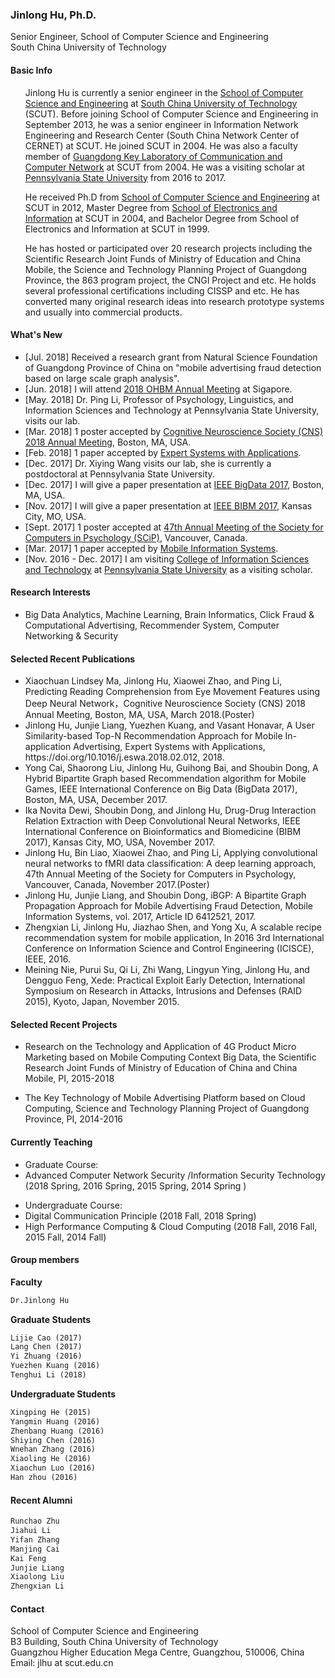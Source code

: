 
### Jinlong Hu, Ph.D.
Senior Engineer, School of Computer Science and Engineering <br>
South China University of Technology

 
#### Basic Info
<ul>Jinlong Hu is currently a senior engineer in the <a href="http://cs.scut.edu.cn/"> School of Computer Science and Engineering</a> at <a href="http://www.scut.edu.cn/">South China University of Technology</a> (SCUT). Before joining School of Computer Science and Engineering in September 2013, he was a senior engineer in Information Network Engineering and Research Center (South China Network Center of CERNET) at SCUT. He joined SCUT in 2004. He was also a faculty member of <a href="http://ccnl.scut.edu.cn/">Guangdong Key Laboratory of Communication and Computer Network</a> at SCUT from 2004. He was a visiting scholar at <a href="http://www.psu.edu"> Pennsylvania State University</a> from 2016 to 2017. </ul>
<ul>
He received Ph.D from <a href="http://cs.scut.edu.cn/">School of Computer Science and Engineering</a> at SCUT in 2012, Master Degree from <a href="http://www.scut.edu.cn/ee/">School of Electronics and Information</a> at SCUT in 2004, and Bachelor Degree from School of Electronics and Information at SCUT in 1999. </ul> 
<ul>
He has hosted or participated over 20 research projects including the Scientific Research Joint Funds of Ministry of Education and China Mobile, the Science and Technology Planning Project of Guangdong Province, the 863 program project, the CNGI Project and etc. He holds several professional certifications including CISSP and etc. He has converted many original research ideas into research prototype systems and usually into commercial products. </ul>
 
#### What's New
<ul>
<li>[Jul. 2018] Received a research grant from Natural Science Foundation of Guangdong Province of China on "mobile advertising fraud detection based on large scale graph analysis".</li>
<li>[Jun. 2018] I will attend <a href="https://www.humanbrainmapping.org/i4a/pages/index.cfm?pageID=3821">2018 OHBM Annual Meeting</a> at Sigapore.</li>
<li>[May. 2018] Dr. Ping Li, Professor of Psychology, Linguistics, and Information Sciences and Technology at Pennsylvania State University, visits our lab.</li>
<li>[Mar. 2018] 1 poster accepted by <a href="https://www.cogneurosociety.org/annual-meeting/">Cognitive Neuroscience Society (CNS) 2018 Annual Meeting</a>, Boston, MA, USA.</li>
<li>[Feb. 2018] 1 paper accepted by <a href="https://doi.org/10.1016/j.eswa.2018.02.012"> Expert Systems with Applications</a>.</li>
<li>[Dec. 2017] Dr. Xiying Wang visits our lab, she is currently a postdoctoral at Pennsylvania State University.</li>
<li>[Dec. 2017] I will give a paper presentation at <a href="http://cci.drexel.edu/bigdata/bigdata2017/"> IEEE BigData 2017</a>, Boston, MA, USA.</li>
<!-- <li>[Nov. 2017] Received a research seed grant from School of Computer Science and Engineering to conduct a research project on "mobile advertising fraud detection with large scale graph analysis".</li> --!> 
<li>[Nov. 2017] I will give a paper presentation at <a href="https://muii.missouri.edu/bibm2017/"> IEEE BIBM 2017</a>, Kansas City, MO, USA.</li>
<li>[Sept. 2017] 1 poster accepted at <a href="http://www.psychonomic.org/page/2017affiliates"> 47th Annual Meeting of the Society for Computers in Psychology (SCiP)</a>, Vancouver, Canada.</li>
<li>[Mar. 2017] 1 paper accepted by <a href="https://www.hindawi.com/journals/misy/2017/6412521/">Mobile Information Systems</a>.</li>
<li>[Nov. 2016 - Dec. 2017] I am visiting <a href="https://ist.psu.edu/"> College of Information Sciences and Technology</a> at <a href="http://www.psu.edu">Pennsylvania State University</a> as a visiting scholar.</li>
</ul>

 
#### Research Interests

<ul>
<li>Big Data Analytics, Machine Learning, Brain Informatics, Click Fraud & Computational Advertising, Recommender System, Computer Networking & Security</li>
</ul>

#### Selected Recent Publications

<ul>
<li>Xiaochuan Lindsey Ma, Jinlong Hu, Xiaowei Zhao, and Ping Li, Predicting Reading Comprehension from Eye Movement Features using Deep Neural Network，Cognitive Neuroscience Society (CNS) 2018 Annual Meeting, Boston, MA, USA, March 2018.(Poster)</li>
<li>Jinlong Hu, Junjie Liang, Yuezhen Kuang, and Vasant Honavar, A User Similarity-based Top-N Recommendation Approach for Mobile In-application Advertising, Expert Systems with Applications, https://doi.org/10.1016/j.eswa.2018.02.012, 2018.</li>
<li>Yong Cai, Shaorong Liu, Jinlong Hu, Guihong Bai, and Shoubin Dong, A Hybrid Bipartite Graph based Recommendation algorithm for Mobile Games, IEEE International Conference on Big Data (BigData 2017), Boston, MA, USA, December 2017.</li>
<li>Ika Novita Dewi, Shoubin Dong, and Jinlong Hu, Drug-Drug Interaction Relation Extraction with Deep Convolutional Neural Networks, IEEE International Conference on Bioinformatics and Biomedicine (BIBM 2017), Kansas City, MO, USA, November 2017.</li>
<li>Jinlong Hu, Bin Liao, Xiaowei Zhao, and Ping Li, Applying convolutional neural networks to fMRI data classification: A deep learning approach, 47th Annual Meeting of the Society for Computers in Psychology, Vancouver, Canada, November 2017.(Poster)</li>
<li>Jinlong Hu, Junjie Liang, and Shoubin Dong, iBGP: A Bipartite Graph Propagation Approach for Mobile Advertising Fraud Detection, Mobile Information Systems, vol. 2017, Article ID 6412521, 2017. </li>
<li>Zhengxian Li, Jinlong Hu, Jiazhao Shen, and Yong Xu, A scalable recipe recommendation system for mobile application, In 2016 3rd International Conference on Information Science and Control Engineering (ICISCE), IEEE, 2016.</li>
<li>Meining Nie, Purui Su, Qi Li, Zhi Wang, Lingyun Ying, Jinlong Hu, and Dengguo Feng, Xede: Practical Exploit Early Detection, International Symposium on Research in Attacks, Intrusions and Defenses (RAID 2015), Kyoto, Japan, November 2015.</li>
<!-- <li>Jianfeng Deng, Ling Zhang, Jinlong Hu, and Dongli He, Adaptation of ANN based video stream QoE prediction model, In Pacific Rim Conference on Multimedia, Springer, Cham, 2014.</li> -->
</ul>

#### Selected Recent Projects

<ul>
<li>Research on the Technology and Application of 4G Product Micro Marketing based on Mobile Computing Context Big Data, the Scientific Research Joint Funds of Ministry of Education of China and China Mobile, PI, 2015-2018
</li></ul>

<ul>
<li>The Key Technology of Mobile Advertising Platform based on Cloud Computing, Science and Technology Planning Project of Guangdong Province, PI, 2014-2016
</li></ul>



#### Currently Teaching
<ul>
<li>Graduate Course:</li>
<li>Advanced Computer Network Security /Information Security Technology (2018 Spring, 2016 Spring, 2015 Spring, 2014 Spring )</li>
</ul>
<ul>
<li>Undergraduate Course:</li>
<li>Digital Communication Principle (2018 Fall, 2018 Spring)</li>
<li>High Performance Computing & Cloud Computing (2018 Fall, 2016 Fall, 2015 Fall, 2014 Fall)</li> 
</ul>

<!-- <ul>
<li>Before 2016:</li>
<li>Software Testing & Quality Assurance (2016), undergraduate course</li>
<li>Embedded Systems & Design (2005,2006,2007,2008), undergraduate course</li>
<li>Information Theory and Coding (2006), undergraduate course</li>
<li>Advanced Computer Network (2006), graduate course</li>
</ul> -->

#### Group members
**Faculty**

```markdown
Dr.Jinlong Hu
```

**Graduate Students**  
  
```markdown
Lijie Cao (2017) 
Lang Chen (2017)
Yi Zhuang (2016) 
Yuezhen Kuang (2016) 
Tenghui Li (2018)
```

**Undergraduate Students**  
  
```markdown
Xingping He (2015)
Yangmin Huang (2016)
Zhenbang Huang (2016)
Shiying Chen (2016)
Wnehan Zhang (2016)
Xiaoling He (2016)
Xiaochun Luo (2016)
Han zhou (2016)
```

#### Recent Alumni  
  
```markdown
Runchao Zhu
Jiahui Li
Yifan Zhang
Manjing Cai
Kai Feng
Junjie Liang
Xiaolong Liu
Zhengxian Li
```


#### Contact
School of Computer Science and Engineering<br>
B3 Building, South China University of Technology<br>
Guangzhou Higher Education Mega Centre, Guangzhou, 510006, China <br>
Email: jlhu at scut.edu.cn 




